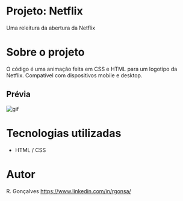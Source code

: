 # Projeto: Netflix

Uma releitura da abertura da Netflix

# Sobre o projeto

O código é uma animação feita em CSS e HTML para um logotipo da Netflix. Compatível com dispositivos mobile e desktop.


## Prévia

![gif](https://media.discordapp.net/attachments/1191521910442446949/1193555230349074462/netflix.gif?ex=65ad23ee&is=659aaeee&hm=14d405d63695eca27f8f89770f657d889ace4d411e3477c742916fdd4e3a8d71&=)

# Tecnologias utilizadas

- HTML / CSS

# Autor

R. Gonçalves
https://www.linkedin.com/in/rgonsa/
